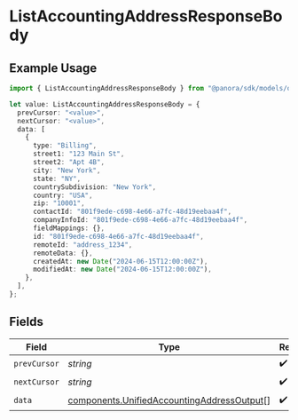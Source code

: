 # ListAccountingAddressResponseBody

## Example Usage

```typescript
import { ListAccountingAddressResponseBody } from "@panora/sdk/models/operations";

let value: ListAccountingAddressResponseBody = {
  prevCursor: "<value>",
  nextCursor: "<value>",
  data: [
    {
      type: "Billing",
      street1: "123 Main St",
      street2: "Apt 4B",
      city: "New York",
      state: "NY",
      countrySubdivision: "New York",
      country: "USA",
      zip: "10001",
      contactId: "801f9ede-c698-4e66-a7fc-48d19eebaa4f",
      companyInfoId: "801f9ede-c698-4e66-a7fc-48d19eebaa4f",
      fieldMappings: {},
      id: "801f9ede-c698-4e66-a7fc-48d19eebaa4f",
      remoteId: "address_1234",
      remoteData: {},
      createdAt: new Date("2024-06-15T12:00:00Z"),
      modifiedAt: new Date("2024-06-15T12:00:00Z"),
    },
  ],
};
```

## Fields

| Field                                                                                                    | Type                                                                                                     | Required                                                                                                 | Description                                                                                              |
| -------------------------------------------------------------------------------------------------------- | -------------------------------------------------------------------------------------------------------- | -------------------------------------------------------------------------------------------------------- | -------------------------------------------------------------------------------------------------------- |
| `prevCursor`                                                                                             | *string*                                                                                                 | :heavy_check_mark:                                                                                       | N/A                                                                                                      |
| `nextCursor`                                                                                             | *string*                                                                                                 | :heavy_check_mark:                                                                                       | N/A                                                                                                      |
| `data`                                                                                                   | [components.UnifiedAccountingAddressOutput](../../models/components/unifiedaccountingaddressoutput.md)[] | :heavy_check_mark:                                                                                       | N/A                                                                                                      |